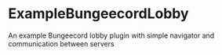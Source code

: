 # ExampleBungeecordLobby
An example Bungeecord lobby plugin with simple navigator and communication between servers
